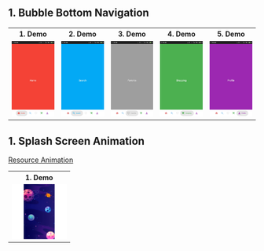 ## 1. Bubble Bottom Navigation
<table style="width:100%">
  <tr>
    <th>1. Demo </th>
    <th>2. Demo</th> 
    <th>3. Demo</th> 
    <th>4. Demo</th> 
    <th>5. Demo</th> 
  </tr>
  <tr>
    <td><img src = "Bubble/1.jpg"/></td>
    <td><img src = "Bubble/2.jpg"/></td>
    <td><img src = "Bubble/3.jpg"/></td>
    <td><img src = "Bubble/4.jpg"/></td>
    <td><img src = "Bubble/5.jpg"/></td> 
    
  </tr>
</table>

## 1. Splash Screen Animation

[Resource Animation](https://lottiefiles.com/38047-splash-screen-of-programming-hero-app)
<table style="width:25%">
  <tr>
    <th>1. Demo </th>
  </tr>
  <tr>
    <td><img src = "Splash/splash.gif"/></td>
    
  </tr>
</table>
